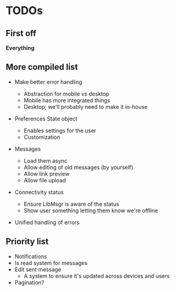 # TODOs

## First off

**Everything**

## More compiled list

* Make better error handling
  * Abstraction for mobile vs desktop
  * Mobile has more integrated things
  * Desktop; we'll probably need to make it in-house

* Preferences State object
  * Enables settings for the user
  * Customization

* Messages
  * Load them async
  * Allow editing of old messages (by yourself)
  * Allow link preview
  * Allow file upload

* Connectivity status
  * Ensure LibMsgr is aware of the status
  * Show user something letting them know we're offline

* Unified handling of errors

## Priority list

* Notifications
* Is read system for messages
* Edit sent message
  * A system to ensure it's updated across devices and users
* Pagination?

